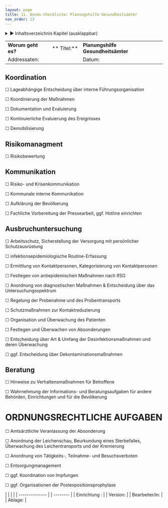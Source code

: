 ```yaml
---
layout: page
title: 11. Annex-Checkliste: Planungshilfe Gesundheitsämter
nav_order: 13
---
```

 
<details markdown="block"> 
  <summary> 
      &#9658; Inhaltsverzeichnis Kapitel (ausklappbar) 
  </summary>
 
1. TOC
{:toc}
 </details>
 
   <p></p>
 
 
|                    |             |                                    |
| ------------------ | ----------- | ---------------------------------- |
| **Worum geht es?** | ** Titel:** | **Planungshilfe Gesundheitsämter** |
| Addressaten:       |             | Datum:                             |

## 

## Koordination

☐ Lageabhängige Entscheidung über interne Führungsorganisation

☐ Koordinierung der Maßnahmen

☐ Dokumentation und Evaluierung

☐ Kontinuierliche Evaluierung des Ereignisses

☐ Demobilisierung

## Risikomanagment

☐ Risikobewertung

## Kommunikation

☐ Risiko- und Krisenkommunikation

☐ Kommunale interne Kommunikation

☐ Aufklärung der Bevölkerung

☐ Fachliche Vorbereitung der Pressearbeit, ggf. Hotline einrichten

## Ausbruchuntersuchung

☐ Arbeitsschutz, Sicherstellung der Versorgung mit persönlicher
Schutzausrüstung

☐ infektionsepidemiologische Routine-Erfassung

☐ Ermittlung von Kontaktpersonen, Kategorisierung von Kontaktpersonen

☐ Festlegen von antiepidemischen Maßnahmen nach IfSG

☐ Anordnung von diagnostischen Maßnahmen & Entscheidung über das
Untersuchungsspektrum

☐ Regelung der Probenahme und des Probentransports

☐ Schutzmaßnahmen zur Kontaktreduzierung

☐ Organisation und Überwachung des Patienten

☐ Festlegen und Überwachen von Absonderungen

☐ Entscheidung über Art & Umfang der Desinfektionsmaßnahmen und deren
Überwachung

☐ ggf. Entscheidung über Dekontaminationsmaßnahmen

## Beratung

☐ Hinweise zu Verhaltensmaßnahmen für Betroffene

☐ Wahrnehmung der Informations- und Beratungsaufgaben für andere
Behörden, Einrichtungen und für die Bevölkerung

# ORDNUNGSRECHTLICHE AUFGABEN

☐ Amtsärztliche Veranlassung der Absonderung

☐ Anordnung der Leichenschau, Beurkundung eines Sterbefalles,
Überwachung des Leichentransports und der Kremierung

☐ Anordnung von Tätigkeits-, Teilnahme- und Besuchsverboten

☐ Entsorgungmanagement

☐ ggf. Koordination von Impfungen

☐ ggf. Organisationen der Postexpositionsprophylaxe

|                |  |          |
| -------------- |  | -------- |
| Einrichtung :  |  | Version: |
| Bearbeiter/in: |  | Ablage:  |

<div class="section fnlist" data-role="doc-footnotes">

</div>
